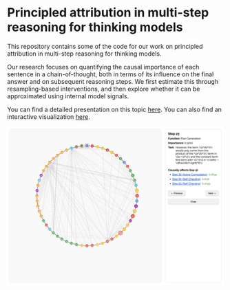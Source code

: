 # Principled attribution in multi-step reasoning for thinking models

This repository contains some of the code for our work on principled attribution in multi-step reasoning for thinking models.

Our research focuses on quantifying the causal importance of each sentence in a chain-of-thought, both in terms of its influence on the final answer and on subsequent reasoning steps. We first estimate this through resampling-based interventions, and then explore whether it can be approximated using internal model signals.

You can find a detailed presentation on this topic [here](https://docs.google.com/presentation/d/1dwg9cQ0rhVcSrKjVThPac0M1Piz2TO5HKLqemet0LB8/edit?usp=sharing). You can also find an interactive visualization [here](https://www.principled-attribution.com).

![Main Image](./figures/main.png)

